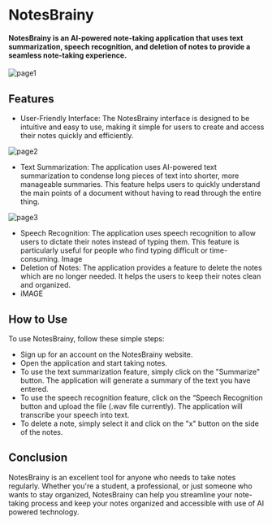 # NotesBrainy

#### NotesBrainy is an AI-powered note-taking application that uses text summarization, speech recognition, and deletion of notes to provide a seamless note-taking experience.

![page1](https://github.com/AmeenUrRehman/NotesBrainy/assets/83868776/284f2d7b-72dc-4dc1-b017-09d2783ba80c)

## Features
-  User-Friendly Interface: The NotesBrainy interface is designed to be intuitive and easy to use, making it simple for users to create and access their notes quickly and efficiently.

![page2](https://github.com/AmeenUrRehman/NotesBrainy/assets/83868776/01b40dc3-4508-4ea4-8db2-9c73e99a3202)

- Text Summarization: The application uses AI-powered text summarization to condense long pieces of text into shorter, more manageable summaries. This feature helps users to quickly understand the main points of a document without having to read through the entire thing.

![page3](https://github.com/AmeenUrRehman/NotesBrainy/assets/83868776/2a5ace59-bdd2-4f47-9411-5ca5b7598020)

- Speech Recognition: The application uses speech recognition to allow users to dictate their notes instead of typing them. This feature is particularly useful for people who find typing difficult or time-consuming.
Image
- Deletion of Notes: The application provides a feature to delete the notes which are no longer needed. It helps the users to keep their notes clean and organized.
- iMAGE 

## How to Use

To use NotesBrainy, follow these simple steps:

- Sign up for an account on the NotesBrainy website.
- Open the application and start taking notes.
- To use the text summarization feature, simply click on the "Summarize" button. The application will generate a summary of the text you have entered.
- To use the speech recognition feature, click on the “Speech Recognition button and upload the file (.wav file currently). The application will transcribe your speech into text.
- To delete a note, simply select it and click on the "x" button on the side of the notes.

## Conclusion 

NotesBrainy is an excellent tool for anyone who needs to take notes regularly. Whether you're a student, a professional, or just someone who wants to stay organized, NotesBrainy can help you streamline your note-taking process and keep your notes organized and accessible with use of AI powered technology.


